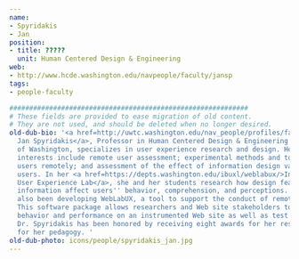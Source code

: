 ```yaml
---
name:
- Spyridakis
- Jan
position:
- title: ?????
  unit: Human Centered Design & Engineering
web:
- http://www.hcde.washington.edu/navpeople/faculty/jansp
tags:
- people-faculty

############################################################
# These fields are provided to ease migration of old content.
# They are not used, and should be deleted when no longer desired.
old-dub-bio: '<a href=http://uwtc.washington.edu/nav_people/profiles/faculty_profiles/193>
  Jan Spyridakis</a>, Professor in Human Centered Design & Engineering at the University
  of Washington, specializes in user experience research and design. Her research
  interests include remote user assessment; experimental methods and tools for assessing
  users remotely; and assessment of the effect of information design variables on
  users. In her <a href=https://depts.washington.edu/ibuxl/weblabux/>Internet-Based
  User Experience Lab</a>, she and her students research how design features of online
  information affect users'' behavior, comprehension, and perceptions. Her lab has
  also been developing WebLabUX, a tool to support the conduct of remote user testing.
  This software package allows researchers and Web site stakeholders to measure user
  behavior and performance on an instrumented Web site as well as test design variations.
  Dr. Spyridakis has been honored by receiving eight awards for her research and six
  for her pedagogy. '
old-dub-photo: icons/people/spyridakis_jan.jpg
---
```

